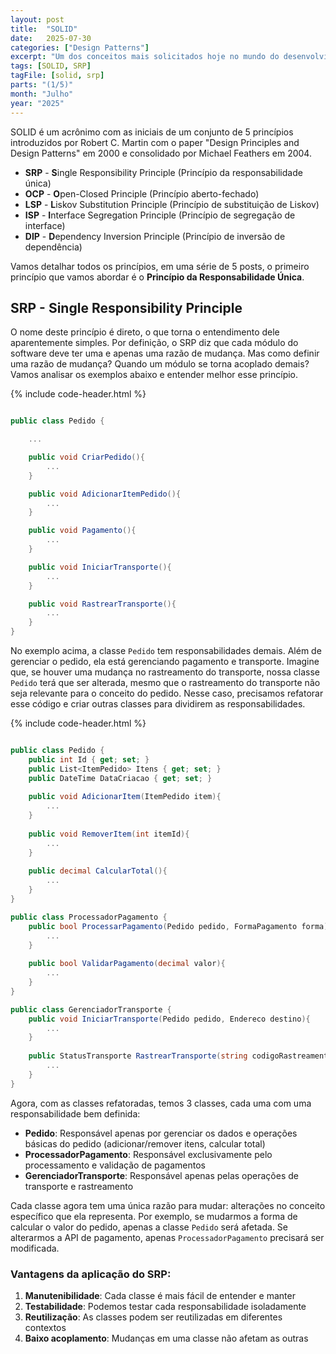 ```yaml
---
layout: post
title:  "SOLID"
date:   2025-07-30
categories: ["Design Patterns"]
excerpt: "Um dos conceitos mais solicitados hoje no mundo do desenvolvimento é o conhecimento de SOLID. Nesse post, vamos explorar o SRP - Single Responsibility Principle."
tags: [SOLID, SRP]
tagFile: [solid, srp]
parts: "(1/5)"
month: "Julho"
year: "2025"
---
```



SOLID é um acrônimo com as iniciais de um conjunto de 5 princípios introduzidos por Robert C. Martin com o paper "Design Principles and Design Patterns" em 2000 e consolidado por Michael Feathers em 2004.

- **SRP** - **S**ingle Responsibility Principle (Princípio da responsabilidade única)
- **OCP** - **O**pen-Closed Principle (Princípio aberto-fechado)
- **LSP** - **L**iskov Substitution Principle (Princípio de substituição de Liskov)
- **ISP** - **I**nterface Segregation Principle (Princípio de segregação de interface)
- **DIP** - **D**ependency Inversion Principle (Princípio de inversão de dependência)

Vamos detalhar todos os princípios, em uma série de 5 posts, o primeiro princípio que vamos abordar é o **Princípio da Responsabilidade Única**.

## SRP - Single Responsibility Principle

O nome deste princípio é direto, o que torna o entendimento dele aparentemente simples. Por definição, o SRP diz que cada módulo do software deve ter uma e apenas uma razão de mudança. Mas como definir uma razão de mudança? Quando um módulo se torna acoplado demais? Vamos analisar os exemplos abaixo e entender melhor esse princípio.

{% include code-header.html %}
``` csharp

public class Pedido {

	...

	public void CriarPedido(){
		...
	}

	public void AdicionarItemPedido(){
		...
	}

	public void Pagamento(){
		...
	}

	public void IniciarTransporte(){
		...
	}

	public void RastrearTransporte(){
		...
	}
}

```

No exemplo acima, a classe `Pedido` tem responsabilidades demais. Além de gerenciar o pedido, ela está gerenciando pagamento e transporte. Imagine que, se houver uma mudança no rastreamento do transporte, nossa classe `Pedido` terá que ser alterada, mesmo que o rastreamento do transporte não seja relevante para o conceito do pedido. Nesse caso, precisamos refatorar esse código e criar outras classes para dividirem as responsabilidades.

{% include code-header.html %}
``` csharp

public class Pedido {
	public int Id { get; set; }
	public List<ItemPedido> Itens { get; set; }
	public DateTime DataCriacao { get; set; }
	
	public void AdicionarItem(ItemPedido item){
		...
	}
	
	public void RemoverItem(int itemId){
		...
	}
	
	public decimal CalcularTotal(){
		...
	}
}

public class ProcessadorPagamento {
	public bool ProcessarPagamento(Pedido pedido, FormaPagamento forma){
		...
	}
	
	public bool ValidarPagamento(decimal valor){
		...
	}
}

public class GerenciadorTransporte {
	public void IniciarTransporte(Pedido pedido, Endereco destino){
		...
	}
	
	public StatusTransporte RastrearTransporte(string codigoRastreamento){
		...
	}
}

```

Agora, com as classes refatoradas, temos 3 classes, cada uma com uma responsabilidade bem definida:

- **Pedido**: Responsável apenas por gerenciar os dados e operações básicas do pedido (adicionar/remover itens, calcular total)
- **ProcessadorPagamento**: Responsável exclusivamente pelo processamento e validação de pagamentos
- **GerenciadorTransporte**: Responsável apenas pelas operações de transporte e rastreamento

Cada classe agora tem uma única razão para mudar: alterações no conceito específico que ela representa. Por exemplo, se mudarmos a forma de calcular o valor do pedido, apenas a classe `Pedido` será afetada. Se alterarmos a API de pagamento, apenas `ProcessadorPagamento` precisará ser modificada.

### Vantagens da aplicação do SRP:

1. **Manutenibilidade**: Cada classe é mais fácil de entender e manter
2. **Testabilidade**: Podemos testar cada responsabilidade isoladamente  
3. **Reutilização**: As classes podem ser reutilizadas em diferentes contextos
4. **Baixo acoplamento**: Mudanças em uma classe não afetam as outras